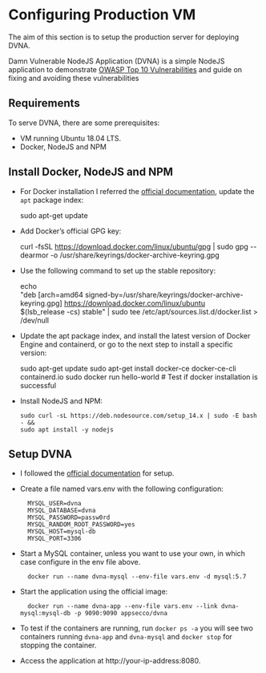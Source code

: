 # Configuring Production VM

The aim of this section is to setup the production server for deploying DVNA.

Damn Vulnerable NodeJS Application (DVNA) is a simple NodeJS application to demonstrate [OWASP Top 10 Vulnerabilities](https://owasp.org/www-project-top-ten/2017/) and guide on fixing and avoiding these vulnerabilities

## Requirements

To serve DVNA, there are some prerequisites:
- VM running Ubuntu 18.04 LTS.
- Docker, NodeJS and NPM
  
## Install Docker, NodeJS and NPM

- For Docker installation I referred the [official documentation](https://docs.docker.com/engine/install/), update the `apt` package index:

    sudo apt-get update

- Add Docker’s official GPG key:

  curl -fsSL https://download.docker.com/linux/ubuntu/gpg | sudo gpg --dearmor -o /usr/share/keyrings/docker-archive-keyring.gpg
  
- Use the following command to set up the stable repository:

  echo \
  "deb [arch=amd64 signed-by=/usr/share/keyrings/docker-archive-keyring.gpg] https://download.docker.com/linux/ubuntu \
  $(lsb_release -cs) stable" | sudo tee /etc/apt/sources.list.d/docker.list > /dev/null

- Update the apt package index, and install the latest version of Docker Engine and containerd, or go to the next step to install a specific version:

  sudo apt-get update
  sudo apt-get install docker-ce docker-ce-cli containerd.io
  sudo docker run hello-world # Test if docker installation is successful 

- Install NodeJS and NPM:

      sudo curl -sL https://deb.nodesource.com/setup_14.x | sudo -E bash - &&
      sudo apt install -y nodejs 

## Setup DVNA

- I followed the [official documentation](https://github.com/appsecco/dvna/blob/master/docs/setup.md) for setup.
- Create a file named vars.env with the following configuration:

        MYSQL_USER=dvna
        MYSQL_DATABASE=dvna
        MYSQL_PASSWORD=passw0rd
        MYSQL_RANDOM_ROOT_PASSWORD=yes
        MYSQL_HOST=mysql-db
        MYSQL_PORT=3306

- Start a MySQL container, unless you want to use your own, in which case configure in the env file above.

        docker run --name dvna-mysql --env-file vars.env -d mysql:5.7

- Start the application using the official image:

        docker run --name dvna-app --env-file vars.env --link dvna-mysql:mysql-db -p 9090:9090 appsecco/dvna

- To test if the containers are running, run `docker ps -a` you will see two containers running `dvna-app` and `dvna-mysql` and `docker stop` for stopping the container.
- Access the application at http://your-ip-address:8080.
  